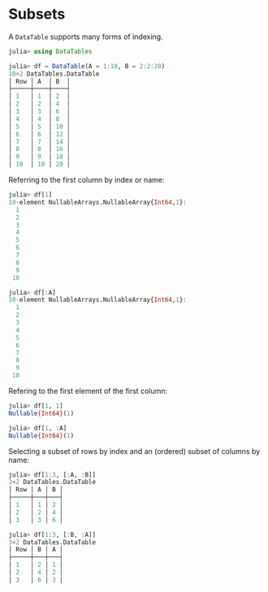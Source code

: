 # Subsets

A `DataTable` supports many forms of indexing.

```julia
julia> using DataTables

julia> df = DataTable(A = 1:10, B = 2:2:20)
10×2 DataTables.DataTable
│ Row │ A  │ B  │
├─────┼────┼────┤
│ 1   │ 1  │ 2  │
│ 2   │ 2  │ 4  │
│ 3   │ 3  │ 6  │
│ 4   │ 4  │ 8  │
│ 5   │ 5  │ 10 │
│ 6   │ 6  │ 12 │
│ 7   │ 7  │ 14 │
│ 8   │ 8  │ 16 │
│ 9   │ 9  │ 18 │
│ 10  │ 10 │ 20 │
```

Referring to the first column by index or name:

```julia
julia> df[1]
10-element NullableArrays.NullableArray{Int64,1}:
  1
  2
  3
  4
  5
  6
  7
  8
  9
 10

julia> df[:A]
10-element NullableArrays.NullableArray{Int64,1}:
  1
  2
  3
  4
  5
  6
  7
  8
  9
 10
 ```

Refering to the first element of the first column:

```julia
julia> df[1, 1]
Nullable{Int64}(1)

julia> df[1, :A]
Nullable{Int64}(1)
```

Selecting a subset of rows by index and an (ordered) subset of columns by name:

```julia
julia> df[1:3, [:A, :B]]
3×2 DataTables.DataTable
│ Row │ A │ B │
├─────┼───┼───┤
│ 1   │ 1 │ 2 │
│ 2   │ 2 │ 4 │
│ 3   │ 3 │ 6 │

julia> df[1:3, [:B, :A]]
3×2 DataTables.DataTable
│ Row │ B │ A │
├─────┼───┼───┤
│ 1   │ 2 │ 1 │
│ 2   │ 4 │ 2 │
│ 3   │ 6 │ 3 │
```

